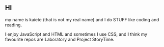 ## HI
my name is kaiete (that is not my real name) and I do STUFF like coding and reading.

I enjoy JavaScript and HTML and sometimes I use CSS, and I think my favourite repos are Laboratory and Project StoryTime.
